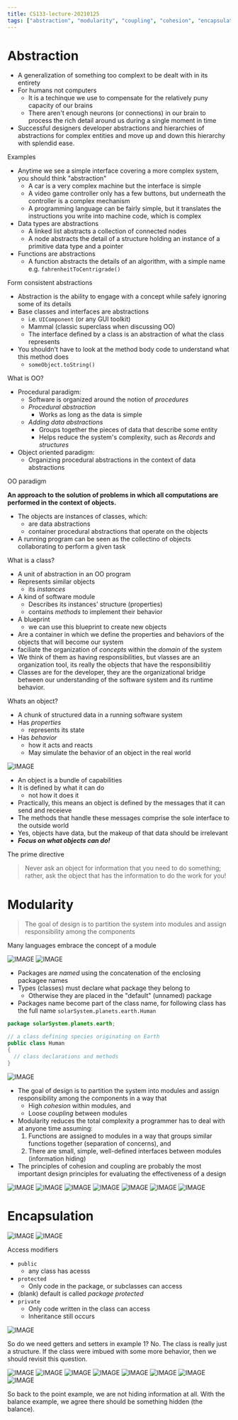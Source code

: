 ```yaml
---
title: CS133-lecture-20210125
tags: ["abstraction", "modularity", "coupling", "cohesion", "encapsulation"]
---
```


# Abstraction

- A generalization of something too complext to be dealt with in its entirety
- For humans not computers
  - It is a techinque we use to compensate for the relatively puny capacity of our brains
  - There aren't enough neurons (or connections) in our brain to process the rich detail around us during a single moment in time
- Successful designers developer abstractions and hierarchies of abstractions for complex entities and move up and down this hierarchy with splendid ease.

Examples

- Anytime we see a simple interface covering a more complex system, you should think "abstraction"
  - A car is a very complex machine but the interface is simple
  - A video game controller only has a few buttons, but underneath the controller is a complex mechanism
  - A programming language can be fairly simple, but it translates the instructions you write into machine code, which is complex
- Data types are abstractions
  - A linked list abstracts a collection of connected nodes
  - A node abstracts the detail of a structure holding an instance of a primitive data type and a pointer
- Functions are abstractions
  - A function abstracts the details of an algorithm, with a simple name e.g. `fahrenheitToCentrigrade()`
  
Form consistent abstractions

- Abstraction is the ability to engage with a concept while safely ignoring some of its details
- Base classes and interfaces are abstractions
  - i.e. `UIComponent` (or any GUI toolkit)
  - Mammal (classic superclass when discussing OO)
  - The interface defined by a class is an abstraction of what the class represents
- You shouldn't have to look at the method body code to understand what this method does
  - `someObject.toString()`
  
What is OO?

- Procedural paradigm:
  - Software is organized around the notion of *procedures*
  - *Procedural abstraction*
    - Works as long as the data is simple
  - *Adding data abstractions*
    - Groups together the pieces of data that describe some entity
    - Helps reduce the system's complexity, such as *Records* and *structures*
- Object oriented paradigm:
  - Organizing procedural abstractions in the context of data abstractions

OO paradigm

**An approach to the solution of problems in which all computations are performed in the context of objects.**

- The objects are instances of classes, which:
  - are data abstractions
  - container procedural abstractions that operate on the objects
- A running program can be seen as the collectino of objects collaborating to perform a given task

What is a class?

- A unit of abstraction in an OO program
- Represents similar objects
  - its *instances*
- A kind of software module
  - Describes its instances' structure (properties)
  - contains *methods* to implement their behavior
- A blueprint
  - we can use this blueprint to create new objects
- Are a container in which we define the properties and behaviors of the objects that will become our system
- faciliate the organization of *concepts* within the *domain* of the system
- We think of them as having responsibilities, but vlasses are an organization tool, its really the objects that have the responsibilitiy
- Classes are for the developer, they are the organizational bridge between our understanding of the software system and its runtime behavior.

Whats an object?

- A chunk of structured data in a running software system
- Has *properties*
  - represents its state
- Has *behavior*
  - how it acts and reacts
  - May simulate the behavior of an object in the real world

![IMAGE](/28CEA5E275B13B798B2DBB6969F1350A.jpg)

- An object is a bundle of capabilities
- It is defined by what it can do
  - not how it does it
- Practically, this means an object is defined by the messages that it can send and receieve
- The methods that handle these messages comprise the sole interface to the outside world
- Yes, objects have data, but the makeup of that data should be irrelevant
- ***Focus on what objects can do!***

The prime directive

> Never ask an object for information that you need to do something; rather, ask the object that has the information to do the work for you!

# Modularity

> The goal of design is to partition the system into modules and assign responsibility among the components

Many languages embrace the concept of a module

![IMAGE](/353ACA5E2E3100C066B70B1009EF5157.jpg)
![IMAGE](/DF804BFC2B2EE9F502DC057EFFE4AC52.jpg)

- Packages are *named* using the concatenation of the enclosing packagee names
- Types (classes) must declare what package they belong to
  - Otherwise they are placed in the "default" (unnamed) package
- Packages name become part of the class name, for following class has the full name `solarSystem.planets.earth.Human`

```java
package solarSystem.planets.earth;

// a class defining species originating on Earth
public class Human
{
  // class declarations and methods
}
```

![IMAGE](/01C1E098D3D40232F3BA852E3A5A1FFE.jpg)

- The goal of design is to partition the system into modules and assign responsibility among the components in a way that
  - High *cohesion* within modules, and
  - Loose *coupling* between modules
- Modularity reduces the total complexity a programmer has to deal with at anyone time assuming:
  1. Functions are assigned to modules in a way that groups similar functions together (separation of concerns), and
  2. There are small, simple, well-defined interfaces between modules (information hiding)
- The principles of cohesion and coupling are probably the most important design principles for evaluating the effectiveness of a design

![IMAGE](/AD5862B334238DBB14C8358020A6F672.jpg)
![IMAGE](/22DA6596A9E047D29D37C2FC863AC03C.jpg)
![IMAGE](/429CD4769F6D958FF8250B5E2450A95F.jpg)
![IMAGE](/ED7DBFE7A7AF66EE7BA6BCA052E1956D.jpg)
![IMAGE](/04548598FD512B1BC8600D528A144CE2.jpg)
![IMAGE](/7743A891B7393A71B60609A21C321192.jpg)
![IMAGE](/0A0567C6AD38D53C357795CFFA06916D.jpg)

# Encapsulation

![IMAGE](/333FA41E101F16F28049F342B17115BB.jpg)
![IMAGE](/74DAE1D626CA5025851E7DA52385CBE0.jpg)

Access modifiers
- `public`
  - any class has acesss
- `protected`
  - Only code in the package, or subclasses can access
- (blank) default is called *package protected*
- `private`
  - Only code written in the class can access
  - Inheritance still occurs

![IMAGE](/D768303729E60B367EDCBB709D5A3C11.jpg)

So do we need getters and setters in example 1? No. The class is really just a structure. If the class were imbued with some more behavior, then we should revisit this question.

![IMAGE](/5C36F2B550A2022D07C68578612B0562.jpg)
![IMAGE](/8070E9B78E0DA523C2EF8E7478332952.jpg)
![IMAGE](/DE8881BD34C024DEF0C93891C863D2AD.jpg)
![IMAGE](/64C1B672A9571193FC5ACB3B6A2FF3F9.jpg)
![IMAGE](/DC56C54379176542BB7AC904A07C8D9C.jpg)
![IMAGE](/1AB235562B45ECEF6438F4741E99AFAA.jpg)
![IMAGE](/0C572D649D598C182C17FEEF9493D7FB.jpg)
![IMAGE](/90AE5197E79B5623063D3B51FCD78C4D.jpg)

So back to the point example, we are not hiding information at all.
With the balance example, we agree there should be something hidden (the balance).
